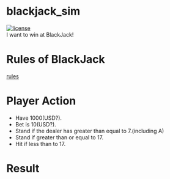 # blackjack_sim
[![license](https://img.shields.io/github/license/ryotaro-tanaka/blackjack_sim "license")](https://github.com/ryotaro-tanaka/blackjack_sim/blob/master/LICENSE "MIT")  
I want to win at BlackJack!

# Rules of BlackJack
[rules](https://bicyclecards.com/how-to-play/blackjack/)

# Player Action
* Have 1000(USD?).
* Bet is 10(USD?).
* Stand if the dealer has greater than equal to 7.(including A)
* Stand if greater than or equal to 17.
* Hit if less than to 17.

# Result
